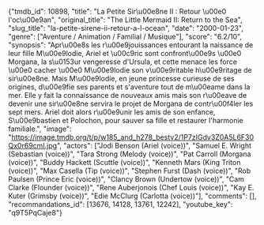 {"tmdb_id": 10898, "title": "La Petite Sir\u00e8ne II : Retour \u00e0 l'oc\u00e9an", "original_title": "The Little Mermaid II: Return to the Sea", "slug_title": "la-petite-sirene-ii-retour-a-l-ocean", "date": "2000-01-23", "genre": ["Aventure / Animation / Familial / Musique"], "score": "6.2/10", "synopsis": "Apr\u00e8s les r\u00e9jouissances entourant la naissance de leur fille M\u00e9lodie, Ariel et \u00c9ric sont confront\u00e9s \u00e0 Morgana, la s\u0153ur vengeresse d'Ursula, et cette menace les force \u00e0 cacher \u00e0 M\u00e9lodie son v\u00e9ritable h\u00e9ritage de sir\u00e8ne. Mais M\u00e9lodie, en jeune princesse curieuse de ses origines, d\u00e9fie ses parents et s'aventure tout de m\u00eame dans la mer. Elle y fait la connaissance de nouveaux amis mais son r\u00eave de devenir une sir\u00e8ne servira le projet de Morgana de contr\u00f4ler les sept mers. Ariel doit alors r\u00e9unir les amis de son enfance, S\u00e9bastien et Polochon, pour sauver sa fille et restaurer l'harmonie familiale.", "image": "https://image.tmdb.org/t/p/w185_and_h278_bestv2/1P7zIGdv3Z0A5L6F30Qx0r69cmI.jpg", "actors": ["Jodi Benson (Ariel (voice))", "Samuel E. Wright (Sebastian (voice))", "Tara Strong (Melody (voice))", "Pat Carroll (Morgana (voice))", "Buddy Hackett (Scuttle (voice))", "Kenneth Mars (King Triton (voice))", "Max Casella (Tip (voice))", "Stephen Furst (Dash (voice))", "Rob Paulsen (Prince Eric (voice))", "Clancy Brown (Undertow (voice))", "Cam Clarke (Flounder (voice))", "Rene Auberjonois (Chef Louis (voice))", "Kay E. Kuter (Grimsby (voice))", "Edie McClurg (Carlotta (voice))"], "comments": [], "recommandations_id": [13676, 14128, 13761, 12242], "youtube_key": "q9T5PqCaje8"}